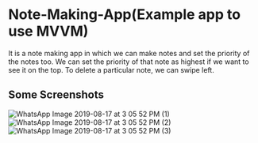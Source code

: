 # Note-Making-App(Example app to use MVVM)
It is a note making app in which we can make notes and set the priority of the notes too. We can set the priority of that note as highest if we want to see it on the top.
To delete a particular note, we can swipe left.
## Some Screenshots
![WhatsApp Image 2019-08-17 at 3 05 52 PM (1)](https://user-images.githubusercontent.com/43893611/63209624-e228db80-c100-11e9-838d-fc05b8684998.jpeg)
![WhatsApp Image 2019-08-17 at 3 05 52 PM (2)](https://user-images.githubusercontent.com/43893611/63209625-e3f29f00-c100-11e9-8a45-9b1d2d3853b6.jpeg)
![WhatsApp Image 2019-08-17 at 3 05 52 PM (3)](https://user-images.githubusercontent.com/43893611/63209627-e654f900-c100-11e9-832f-9a673517f675.jpeg)
